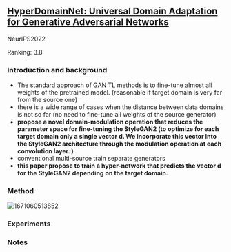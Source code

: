 ## [HyperDomainNet: Universal Domain Adaptation for Generative Adversarial Networks](https://arxiv.org/abs/2210.08884)
NeurIPS2022

Ranking: 3.8
### Introduction and background
- The standard approach of GAN TL methods is to fine-tune almost all weights of the pretrained model. (reasonable if target domain is very far from the source one)
- there is a wide range of cases when the distance between data domains is not so far (no need to fine-tune all weights of the source generator)
- **propose a novel domain-modulation operation that reduces the parameter space for fine-tuning the StyleGAN2 (to optimize for each target domain only a single vector d. We incorporate this vector into the StyleGAN2 architecture through the modulation operation at each convolution layer. )**
- conventional multi-source train separate generators
- **this paper propose to train a hyper-network that predicts the vector d for the StyleGAN2 depending on the target domain.**

### Method
![1671060513852](https://user-images.githubusercontent.com/46414159/207737343-242059f6-2ea8-43c0-9dc1-b6f643bb2fd1.png)

### Experiments

### Notes
